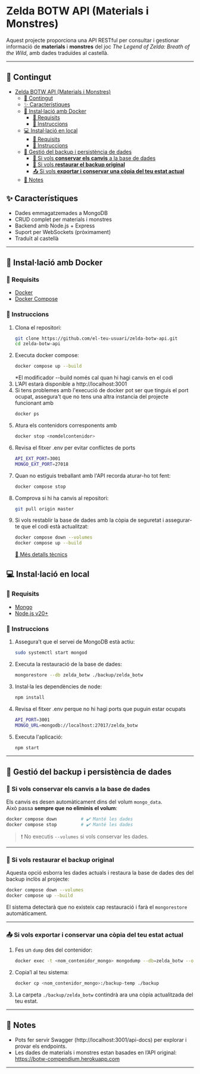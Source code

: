 # Zelda BOTW API (Materials i Monstres)

Aquest projecte proporciona una API RESTful per consultar i gestionar informació de **materials** i **monstres** del joc *The Legend of Zelda: Breath of the Wild*, amb dades traduïdes al castellà.

---

## 📁 Contingut
- [Zelda BOTW API (Materials i Monstres)](#zelda-botw-api-materials-i-monstres)
  - [📁 Contingut](#-contingut)
  - [✨ Característiques](#-característiques)
  - [🐳 Instal·lació amb Docker](#-installació-amb-docker)
    - [🔧 Requisits](#-requisits)
    - [📖 Instruccions](#-instruccions)
  - [💻 Instal·lació en local](#-installació-en-local)
    - [🔧 Requisits](#-requisits-1)
    - [📖 Instruccions](#-instruccions-1)
  - [🧠 Gestió del backup i persistència de dades](#-gestió-del-backup-i-persistència-de-dades)
    - [💾 Si vols **conservar els canvis** a la base de dades](#-si-vols-conservar-els-canvis-a-la-base-de-dades)
    - [🧨 Si vols **restaurar el backup original**](#-si-vols-restaurar-el-backup-original)
    - [📤 Si vols **exportar i conservar una còpia del teu estat actual**](#-si-vols-exportar-i-conservar-una-còpia-del-teu-estat-actual)
  - [📝 Notes](#-notes)

## ✨ Característiques
- Dades emmagatzemades a MongoDB
- CRUD complet per materials i monstres
- Backend amb Node.js + Express
- Suport per WebSockets (pròximament)
- Traduït al castellà

---

## 🐳 Instal·lació amb Docker

### 🔧 Requisits
- [Docker](https://www.docker.com/)
- [Docker Compose](https://docs.docker.com/compose/)

### 📖 Instruccions

1. Clona el repositori:
   ```bash
   git clone https://github.com/el-teu-usuari/zelda-botw-api.git
   cd zelda-botw-api
   ```
2. Executa docker compose: 
    ```bash 
    docker compose up --build
    ```
    *El modificador --build només cal quan hi hagi canvis en el codi
3. L’API estarà disponible a http://localhost:3001
4. Si tens problemes amb l'execució de docker pot ser que tinguis el port ocupat, assegura't que no tens una altra instancia del projecte funcionant amb 
    ```bash 
    docker ps
    ```
5. Atura els contenidors corresponents amb 
    ```bash
    docker stop <nomdelcontenidor> 
    ```
6. Revisa el fitxer .env per evitar conflictes de ports
   ```bash
   API_EXT_PORT=3001
   MONGO_EXT_PORT=27018
   ```
7. Quan no estiguis treballant amb l'API recorda aturar-ho tot fent:
    ```bash
    docker compose stop
    ```
8. Comprova si hi ha canvis al repositori:
    ```bash
    git pull origin master
    ```
9. Si vols restablir la base de dades amb la còpia de seguretat i assegurar-te que el codi està actualitzat:
    ```bash
    docker compose down --volumes
    docker compose up --build
    ```
    [🧠 Més detalls tècnics](#-gestió-del-backup-i-persistència-de-dades)
## 💻 Instal·lació en local
### 🔧 Requisits
- [Mongo](https://www.mongodb.com/docs/manual/administration/install-on-linux/)
- [Node.js v20+](https://nodejs.org/en/download)
### 📖 Instruccions
1. Assegura’t que el servei de MongoDB està actiu:
   ```bash
   sudo systemctl start mongod
   ```
2. Executa la restauració de la base de dades:
   ```bash
   mongorestore --db zelda_botw ./backup/zelda_botw
   ```
3. Instal·la les dependències de node:
   ```bash
   npm install
   ```
4. Revisa el fitxer .env perque no hi hagi ports que puguin estar ocupats
   ```bash
   API_PORT=3001
   MONGO_URL=mongodb://localhost:27017/zelda_botw
   ```
5. Executa l'aplicació:
   ```bash
   npm start
   ```
---   

## 🧠 Gestió del backup i persistència de dades

### 💾 Si vols **conservar els canvis** a la base de dades

Els canvis es desen automàticament dins del volum `mongo_data`.  
Això passa **sempre que no eliminis el volum**:

```bash
docker compose down         # ✔️ Manté les dades
docker compose stop         # ✔️ Manté les dades
```

> ❗ No executis `--volumes` si vols conservar les dades.

---

### 🧨 Si vols **restaurar el backup original**

Aquesta opció esborra les dades actuals i restaura la base de dades des del backup inclòs al projecte:

```bash
docker compose down --volumes
docker compose up --build
```

El sistema detectarà que no existeix cap restauració i farà el `mongorestore` automàticament.

---

### 📤 Si vols **exportar i conservar una còpia del teu estat actual**

1. Fes un `dump` des del contenidor:
   ```bash
   docker exec -t <nom_contenidor_mongo> mongodump --db=zelda_botw --out=/backup-temp
   ```

2. Copia’l al teu sistema:
   ```bash
   docker cp <nom_contenidor_mongo>:/backup-temp ./backup
   ```

3. La carpeta `./backup/zelda_botw` contindrà ara una còpia actualitzada del teu estat.

---
## 📝 Notes   
- Pots fer servir Swagger (http://localhost:3001/api-docs) per explorar i provar els endpoints.
- Les dades de materials i monstres estan basades en l’API original: https://botw-compendium.herokuapp.com
---   


